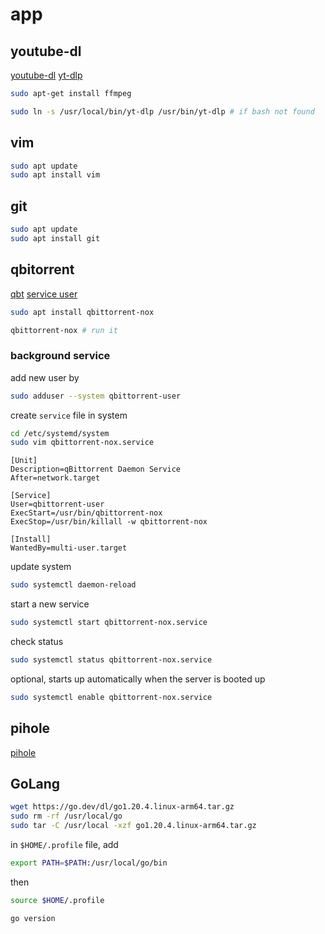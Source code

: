 # app

## youtube-dl

[youtube-dl](https://github.com/ytdl-org/youtube-dl)
[yt-dlp](https://github.com/yt-dlp/yt-dlp/wiki/Installation)

```sh
sudo apt-get install ffmpeg

sudo ln -s /usr/local/bin/yt-dlp /usr/bin/yt-dlp # if bash not found
```

## vim

```sh
sudo apt update
sudo apt install vim
```

## git

```sh
sudo apt update
sudo apt install git
```

## qbitorrent

[qbt](https://pimylifeup.com/raspberry-pi-qbittorrent/)
[service user](https://linuxhomeserver.com/applications/install-torrent-client/)

```sh
sudo apt install qbittorrent-nox

qbittorrent-nox # run it
```

### background service

add new user by

```sh
sudo adduser --system qbittorrent-user
```

create `service` file in system

```sh
cd /etc/systemd/system
sudo vim qbittorrent-nox.service
```

```vim
[Unit]
Description=qBittorrent Daemon Service
After=network.target

[Service]
User=qbittorrent-user
ExecStart=/usr/bin/qbittorrent-nox
ExecStop=/usr/bin/killall -w qbittorrent-nox

[Install]
WantedBy=multi-user.target
```

update system

```sh
sudo systemctl daemon-reload
```

start a new service

```sh
sudo systemctl start qbittorrent-nox.service
```

check status

```sh
sudo systemctl status qbittorrent-nox.service
```

optional, starts up automatically when the server is booted up

```sh
sudo systemctl enable qbittorrent-nox.service
```

## pihole

[pihole](https://docs.pi-hole.net/core/pihole-command/)

## GoLang

```sh
wget https://go.dev/dl/go1.20.4.linux-arm64.tar.gz
sudo rm -rf /usr/local/go
sudo tar -C /usr/local -xzf go1.20.4.linux-arm64.tar.gz
```

in `$HOME/.profile` file, add

```sh
export PATH=$PATH:/usr/local/go/bin
```

then

```sh
source $HOME/.profile
```

```sh
go version
```
